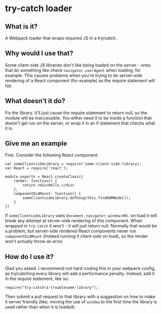 # try-catch loader

## What is it?

A Webpack loader that wraps required JS in a try/catch.

## Why would I use that?

Some client-side JS libraries don't like being loaded on the server -
ones that do something like check `navigator.userAgent` when loading,
for example. This causes problems when you're trying to do server-side
rendering of a React component (for example) as the require statement
will fail.

## What doesn't it do?

Fix the library. It'll just cause the require statement
to return null, so the module will be inaccessible. You either need it to 
be inside a function that doesn't get run on the server, or wrap it in an 
if statement that checks what it is.

## Give me an example

Fine. Consider the following React component:

    var someClientsideLibrary = require('some-client-side-library);
    var React = require('react');

    module.exports = React.createClass({
        render: function() {
            return <div>Hello.</div>
        },
        componentDidMount: function() {
            someClientsideLibrary.doThing(this.findDOMNode());
        }
    })

If `someClientsideLibrary` uses `document`, `navigator`, `window` etc. on
load it will break any attempt at server-side rendering of this component.
When wrapped in `try-catch` it won't - it will just return null. Normally
that would be a problem, but server-side rendered React components never
run `componentDidMount` (instead running it client-side on load), so the
render won't actually throw an error.

## How do I use it?

Glad you asked. I recommend not hard-coding this in your webpack config,
as try/catching every library will add a performance penalty. Instead,
add it in the require statement, like so:

    require("try-catch!a-troublesome-library");
    
Then submit a pull request to that library with a suggestion on how to
make it server friendly (like, moving the use of `window` to the first time
the library is used rather than when it is loaded).